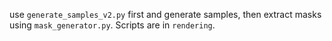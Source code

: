 
use `generate_samples_v2.py` first and generate samples, then extract masks using `mask_generator.py`. Scripts are in `rendering`.

